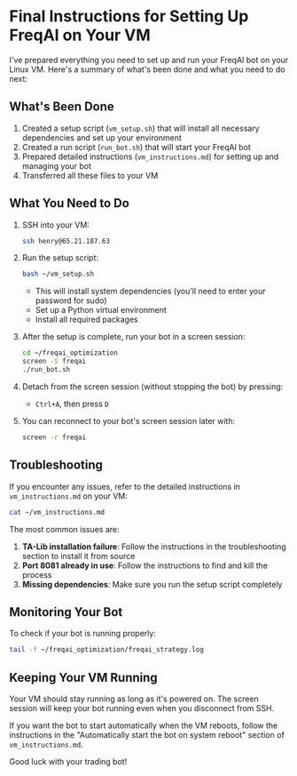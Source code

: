 # Final Instructions for Setting Up FreqAI on Your VM

I've prepared everything you need to set up and run your FreqAI bot on your Linux VM. Here's a summary of what's been done and what you need to do next:

## What's Been Done

1. Created a setup script (`vm_setup.sh`) that will install all necessary dependencies and set up your environment
2. Created a run script (`run_bot.sh`) that will start your FreqAI bot
3. Prepared detailed instructions (`vm_instructions.md`) for setting up and managing your bot
4. Transferred all these files to your VM

## What You Need to Do

1. SSH into your VM:
   ```bash
   ssh henry@65.21.187.63
   ```

2. Run the setup script:
   ```bash
   bash ~/vm_setup.sh
   ```
   - This will install system dependencies (you'll need to enter your password for sudo)
   - Set up a Python virtual environment
   - Install all required packages

3. After the setup is complete, run your bot in a screen session:
   ```bash
   cd ~/freqai_optimization
   screen -S freqai
   ./run_bot.sh
   ```

4. Detach from the screen session (without stopping the bot) by pressing:
   - `Ctrl+A`, then press `D`

5. You can reconnect to your bot's screen session later with:
   ```bash
   screen -r freqai
   ```

## Troubleshooting

If you encounter any issues, refer to the detailed instructions in `vm_instructions.md` on your VM:
```bash
cat ~/vm_instructions.md
```

The most common issues are:

1. **TA-Lib installation failure**: Follow the instructions in the troubleshooting section to install it from source
2. **Port 8081 already in use**: Follow the instructions to find and kill the process
3. **Missing dependencies**: Make sure you run the setup script completely

## Monitoring Your Bot

To check if your bot is running properly:
```bash
tail -f ~/freqai_optimization/freqai_strategy.log
```

## Keeping Your VM Running

Your VM should stay running as long as it's powered on. The screen session will keep your bot running even when you disconnect from SSH.

If you want the bot to start automatically when the VM reboots, follow the instructions in the "Automatically start the bot on system reboot" section of `vm_instructions.md`.

Good luck with your trading bot! 